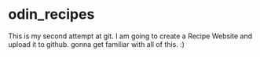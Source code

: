 # odin_recipes
This is my second attempt at git.
I am going to create a Recipe Website and upload it to github.
gonna get familiar with all of this.
:)